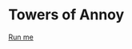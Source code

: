 # Towers of Annoy

[Run me](https://rawcdn.githack.com/MarianAldenhoevel/TowersOfAnnoy/e328818/index.html)
